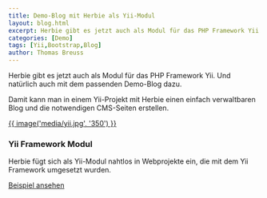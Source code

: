 ```yaml
---
title: Demo-Blog mit Herbie als Yii-Modul
layout: blog.html
excerpt: Herbie gibt es jetzt auch als Modul für das PHP Framework Yii. Und natürlich auch mit dem passenden Demo-Blog dazu.
categories: [Demo]
tags: [Yii,Bootstrap,Blog]
author: Thomas Breuss
---
```


Herbie gibt es jetzt auch als Modul für das PHP Framework Yii. Und natürlich
auch mit dem passenden Demo-Blog dazu.

Damit kann man in einem Yii-Projekt mit Herbie einen einfach verwaltbaren Blog
und die notwendigen CMS-Seiten erstellen.

<div class="media">
    <a href="http://demo.getherbie.org/yii" target="_blank">{{ image('media/yii.jpg', '350') }}</a>
    <h3>Yii Framework Modul</h3>
    <p>Herbie fügt sich als Yii-Modul nahtlos in Webprojekte ein, die mit dem Yii Framework umgesetzt wurden.</p>
    <p><a href="http://demo.getherbie.org/yii" target="_blank">Beispiel ansehen</a></p>
</div>